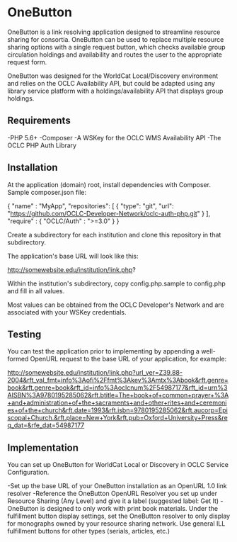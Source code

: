 # OneButton
OneButton is a link resolving application designed to streamline resource sharing for consortia.  OneButton can be used to replace multiple resource sharing options with a single request button, which checks available group circulation holdings and availability and routes the user to the appropriate request form.

OneButton was designed for the WorldCat Local/Discovery environment and relies on the OCLC Availability API, but could be adapted using any library service platform with a holdings/availability API that displays group holdings.

## Requirements

-PHP 5.6+
-Composer
-A WSKey for the OCLC WMS Availability API
-The OCLC PHP Auth Library

## Installation

At the application (domain) root, install dependencies with Composer.  Sample composer.json file:

{
  "name" : "MyApp",
  "repositories":
  [
    {
      "type": "git",
      "url": "https://github.com/OCLC-Developer-Network/oclc-auth-php.git"
    }
  ],
  "require" :
  {
    "OCLC/Auth" : ">=3.0"
  }
}

Create a subdirectory for each institution and clone this repository in that subdirectory.

The application's base URL will look like this:

http://somewebsite.edu/institution/link.php?

Within the institution's subdirectory, copy config.php.sample to config.php and fill in all values.

Most values can be obtained from the OCLC Developer's Network and are associated with your WSKey credentials.

## Testing

You can test the application prior to implementing by appending a well-formed OpenURL request to 
the base URL of your application, for example:

http://somewebsite.edu/institution/link.php?url_ver=Z39.88-2004&rft_val_fmt=info%3Aofi%2Ffmt%3Akev%3Amtx%3Abook&rft.genre=book&rft.genre=book&rft_id=info%3Aoclcnum%2F54987177&rft_id=urn%3AISBN%3A9780195285062&rft.btitle=The+book+of+common+prayer+%3A+and+administration+of+the+sacraments+and+other+rites+and+ceremonies+of+the+church&rft.date=1993&rft.isbn=9780195285062&rft.aucorp=Episcopal+Church.&rft.place=New+York&rft.pub=Oxford+University+Press&req_dat=&rfe_dat=54987177

## Implementation

You can set up OneButton for WorldCat Local or Discovery in OCLC Service Configuration.

-Set up the base URL of your OneButton installation as an OpenURL 1.0 link resolver
-Reference the OneButton  OpenURL Resolver you set up under Resource Sharing (Any Level) and give it a label (suggested label: Get It)
-OneButton is designed to only work with print book materials.  Under the fulfillment button display settings, set the OneButton resolver to only display for monographs owned by your resource sharing network.  Use general ILL fulfillment buttons for other types (serials, articles, etc.)




